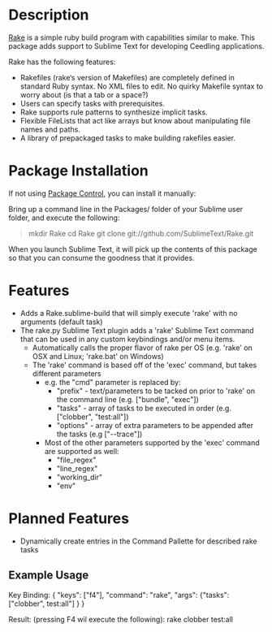 Description
===========
[Rake](http://rake.rubyforge.org/) is a simple ruby build program with capabilities similar to make. This package adds support to Sublime Text for developing Ceedling applications.

Rake has the following features:
* Rakefiles (rake‘s version of Makefiles) are completely defined in standard Ruby syntax. No XML files to edit. No quirky Makefile syntax to worry about (is that a tab or a space?)
* Users can specify tasks with prerequisites.
* Rake supports rule patterns to synthesize implicit tasks.
* Flexible FileLists that act like arrays but know about manipulating file names and paths.
* A library of prepackaged tasks to make building rakefiles easier.

Package Installation
====================
If not using [Package Control](http://wbond.net/sublime_packages/package_control), you can install it manually:

Bring up a command line in the Packages/ folder of your Sublime user folder, and execute the following:
> mkdir Rake
> cd Rake
> git clone git://github.com/SublimeText/Rake.git

When you launch Sublime Text, it will pick up the contents of this package so that you can consume the goodness that it provides.

Features
========
* Adds a Rake.sublime-build that will simply execute 'rake' with no arguments (default task)
* The rake.py Sublime Text plugin adds a 'rake' Sublime Text command that can be used in any custom keybindings and/or menu items.
	* Automatically calls the proper flavor of rake per OS (e.g. 'rake' on OSX and Linux; 'rake.bat' on Windows)
	* The 'rake' command is based off of the 'exec' command, but takes different parameters
		* e.g. the "cmd" parameter is replaced by:
			* "prefix" - text/parameters to be tacked on prior to 'rake' on the command line (e.g. ["bundle", "exec"])
			* "tasks" - array of tasks to be executed in order (e.g. ["clobber", "test:all"])
			* "options" - array of extra parameters to be appended after the tasks (e.g ["--trace"])
		* Most of the other parameters supported by the 'exec' command are supported as well:
			* "file_regex"
			* "line_regex"
			* "working_dir"
			* "env"

Planned Features
================
* Dynamically create entries in the Command Pallette for described rake tasks

Example Usage
-------------
Key Binding:
{ "keys": ["f4"], "command": "rake", "args": {"tasks": ["clobber", test:all"] } }

Result: (pressing F4 wil execute the following):
rake clobber test:all
